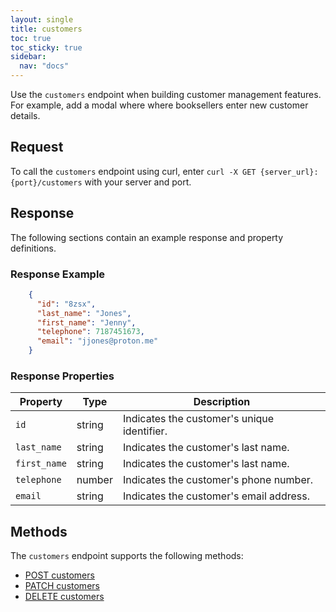 ```yaml
---
layout: single
title: customers
toc: true
toc_sticky: true
sidebar:
  nav: "docs"
---
```

Use the `customers` endpoint when building customer management features. For example, add a modal where where booksellers enter new customer details.

## Request

To call the `customers` endpoint using curl, enter `curl -X GET {server_url}:{port}/customers` with your server and port.

## Response

The following sections contain an example response and property definitions.

### Response Example

```json
    {
      "id": "8zsx",
      "last_name": "Jones",
      "first_name": "Jenny",
      "telephone": 7187451673,
      "email": "jjones@proton.me"
    }
```

### Response Properties

| **Property**  | **Type** | **Description**                             |
|---------------|----------|---------------------------------------------|
| `id` | string   | Indicates the customer's unique identifier. |
| `last_name`   | string   | Indicates the customer's last name.         |
| `first_name`  | string   | Indicates the customer's last name.         |
| `telephone`   | number   | Indicates the customer's phone number.      |
| `email`       | string   | Indicates the customer's email address.     |

## Methods

The `customers` endpoint supports the following methods:

* [POST customers](post-customers.md)
* [PATCH customers](patch-customers.md)
* [DELETE customers](delete-customers.md)
